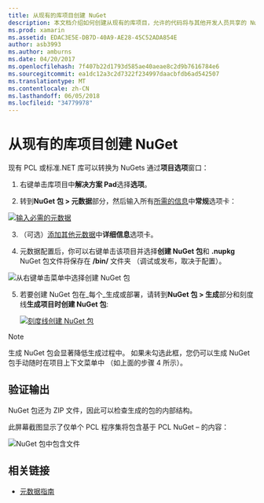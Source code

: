 ```yaml
---
title: 从现有的库项目创建 NuGet
description: 本文档介绍如何创建从现有的库项目，允许的代码将与其他开发人员共享的 NuGet 包。
ms.prod: xamarin
ms.assetid: EDAC3E5E-DB7D-40A9-AE28-45C52ADA854E
author: asb3993
ms.author: amburns
ms.date: 04/20/2017
ms.openlocfilehash: 7f407b22d1793d585ae40aeae8c2d9b7616784e6
ms.sourcegitcommit: ea1dc12a3c2d7322f234997daacbfdb6ad542507
ms.translationtype: MT
ms.contentlocale: zh-CN
ms.lasthandoff: 06/05/2018
ms.locfileid: "34779978"
---
```

# <a name="creating-a-nuget-from-existing-library-projects"></a>从现有的库项目创建 NuGet

现有 PCL 或标准.NET 库可以转换为 NuGets 通过**项目选项**窗口：

1. 右键单击库项目中**解决方案 Pad**选择**选项**。

2. 转到**NuGet 包 > 元数据**部分，然后输入所有[所需的信息](~/cross-platform/app-fundamentals/nuget-multiplatform-libraries/metadata.md)中**常规**选项卡：

  [![](existing-library-images/existing-metadata-sml.png "输入必需的元数据")](existing-library-images/existing-metadata.png#lightbox)

3. （可选）[添加其他元数据](~/cross-platform/app-fundamentals/nuget-multiplatform-libraries/metadata.md)中**详细信息**选项卡。

4. 元数据配置后，你可以右键单击该项目并选择**创建 NuGet 包**和 **.nupkg** NuGet 包文件将保存在 **/bin/** 文件夹 （调试或发布，取决于配置）。

  ![](existing-library-images/create-nuget-package.png "从右键单击菜单中选择创建 NuGet 包")

5. 若要创建 NuGet 包在_每个_生成或部署，请转到**NuGet 包 > 生成**部分和刻度线**生成项目时创建 NuGet 包**:

    [![](existing-library-images/existing-tickbox-sml.png "刻度线创建 NuGet 包")](existing-library-images/existing-tickbox.png#lightbox)

> [!NOTE]
> 生成 NuGet 包会显著降低生成过程中。 如果未勾选此框，您仍可以生成 NuGet 包手动随时在项目上下文菜单中 （如上面的步骤 4 所示）。

## <a name="verifying-the-output"></a>验证输出

NuGet 包还为 ZIP 文件，因此可以检查生成的包的内部结构。

此屏幕截图显示了仅单个 PCL 程序集将包含基于 PCL NuGet – 的内容：

![](existing-library-images/nuget-output.png "NuGet 包中包含文件")


## <a name="related-links"></a>相关链接

- [元数据指南](~/cross-platform/app-fundamentals/nuget-multiplatform-libraries/metadata.md)
